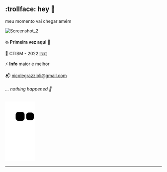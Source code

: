 ## :trollface: hey 👋

meu momento vai chegar amém

![Screenshot_2](https://user-images.githubusercontent.com/85495959/175183368-84dffe8b-780d-4359-a37a-f5059d00b495.jpg)

#### :boom: Primeira vez aqui :snail:

:dart: CTISM - 2022 :brazil:

⚡ **Info** maior e melhor 

:mailbox_with_mail: nicolegrazzioli@gmail.com

###### *... nothing happened* :rocket:

![Snake animation](https://github.com/nicolegg13/nicolegg13/blob/output/github-contribution-grid-snake.svg)
__________________________________________________
<!--
**nicolegg13/nicolegg13** is a ✨ _special_ ✨ repository because its `README.md` (this file) appears on your GitHub profile.

Here are some ideas to get you started:

- 🔭 I’m currently working on ...
- 🌱 I’m currently learning ...
- 👯 I’m looking to collaborate on ...
- 🤔 I’m looking for help with ...
- 💬 Ask me about ...
- 📫 How to reach me: ...
- 😄 Pronouns: ...
- ⚡ Fun fact: ...
-->
